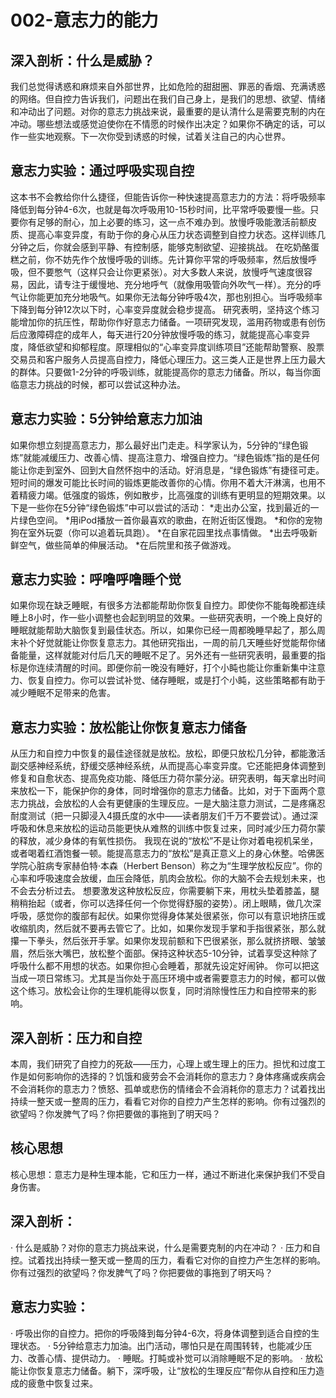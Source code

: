 # 002-意志力的能力
## 深入剖析：什么是威胁？
我们总觉得诱惑和麻烦来自外部世界，比如危险的甜甜圈、罪恶的香烟、充满诱惑的网络。但自控力告诉我们，问题出在我们自己身上，是我们的思想、欲望、情绪和冲动出了问题。对你的意志力挑战来说，最重要的是认清什么是需要克制的内在冲动。哪些想法或感觉迫使你在不情愿的时候作出决定？如果你不确定的话，可以作一些实地观察。下一次你受到诱惑的时候，试着关注自己的内心世界。

## 意志力实验：通过呼吸实现自控
这本书不会教给你什么捷径，但能告诉你一种快速提高意志力的方法：将呼吸频率降低到每分钟4-6次，也就是每次呼吸用10-15秒时间，比平常呼吸要慢一些。只要你有足够的耐心，加上必要的练习，这一点不难办到。放慢呼吸能激活前额皮质、提高心率变异度，有助于你的身心从压力状态调整到自控力状态。这样训练几分钟之后，你就会感到平静、有控制感，能够克制欲望、迎接挑战。
在吃奶酪蛋糕之前，你不妨先作个放慢呼吸的训练。先计算你平常的呼吸频率，然后放慢呼吸，但不要憋气（这样只会让你更紧张）。对大多数人来说，放慢呼气速度很容易，因此，请专注于缓慢地、充分地呼气（就像用吸管向外吹气一样）。充分的呼气让你能更加充分地吸气。如果你无法每分钟呼吸4次，那也别担心。当呼吸频率下降到每分钟12次以下时，心率变异度就会稳步提高。
研究表明，坚持这个练习能增加你的抗压性，帮助你作好意志力储备。一项研究发现，滥用药物或患有创伤后应激障碍症的成年人，每天进行20分钟放慢呼吸的练习，就能提高心率变异度，降低欲望和抑郁程度。原理相似的“心率变异度训练项目”还能帮助警察、股票交易员和客户服务人员提高自控力，降低心理压力。这三类人正是世界上压力最大的群体。只要做1-2分钟的呼吸训练，就能提高你的意志力储备。所以，每当你面临意志力挑战的时候，都可以尝试这种办法。

## 意志力实验：5分钟给意志力加油
如果你想立刻提高意志力，那么最好出门走走。科学家认为，5分钟的“绿色锻炼”就能减缓压力、改善心情、提高注意力、增强自控力。“绿色锻炼”指的是任何能让你走到室外、回到大自然怀抱中的活动。好消息是，“绿色锻炼”有捷径可走。短时间的爆发可能比长时间的锻炼更能改善你的心情。你用不着大汗淋漓，也用不着精疲力竭。低强度的锻炼，例如散步，比高强度的训练有更明显的短期效果。以下是一些你在5分钟“绿色锻炼”中可以尝试的活动：
*走出办公室，找到最近的一片绿色空间。
*用iPod播放一首你最喜欢的歌曲，在附近街区慢跑。
*和你的宠物狗在室外玩耍（你可以追着玩具跑）。
*在自家花园里找点事情做。
*出去呼吸新鲜空气，做些简单的伸展活动。
*在后院里和孩子做游戏。

## 意志力实验：呼噜呼噜睡个觉
如果你现在缺乏睡眠，有很多方法都能帮助你恢复自控力。即使你不能每晚都连续睡上8小时，作一些小调整也会起到明显的效果。一些研究表明，一个晚上良好的睡眠就能帮助大脑恢复到最佳状态。所以，如果你已经一周都晚睡早起了，那么周末补个好觉就能让你恢复意志力。其他研究指出，一周的前几天睡些好觉能帮你储备能量，这样就能对付后几天的睡眠不足了。另外还有一些研究表明，最重要的指标是你连续清醒的时间。即便你前一晚没有睡好，打个小盹也能让你重新集中注意力、恢复自控力。你可以尝试补觉、储存睡眠，或是打个小盹，这些策略都有助于减少睡眠不足带来的危害。

## 意志力实验：放松能让你恢复意志力储备
从压力和自控力中恢复的最佳途径就是放松。放松，即便只放松几分钟，都能激活副交感神经系统，舒缓交感神经系统，从而提高心率变异度。它还能把身体调整到修复和自愈状态、提高免疫功能、降低压力荷尔蒙分泌。研究表明，每天拿出时间来放松一下，能保护你的身体，同时增强你的意志力储备。比如，对于下面两个意志力挑战，会放松的人会有更健康的生理反应。一是大脑注意力测试，二是疼痛忍耐度测试（把一只脚浸入4摄氏度的水中——读者朋友们千万不要尝试）。通过深呼吸和休息来放松的运动员能更快从难熬的训练中恢复过来，同时减少压力荷尔蒙的释放，减少身体的有氧性损伤。
我现在说的“放松”不是让你对着电视机呆坐，或者喝着红酒饱餐一顿。能提高意志力的“放松”是真正意义上的身心休整。哈佛医学院心脏病专家赫伯特·本森（Herbert Benson）称之为“生理学放松反应”。你的心率和呼吸速度会放缓，血压会降低，肌肉会放松。你的大脑不会去规划未来，也不会去分析过去。
想要激发这种放松反应，你需要躺下来，用枕头垫着膝盖，腿稍稍抬起（或者，你可以选择任何一个你觉得舒服的姿势）。闭上眼睛，做几次深呼吸，感觉你的腹部有起伏。如果你觉得身体某处很紧张，你可以有意识地挤压或收缩肌肉，然后就不要再去管它了。比如，如果你发现手掌和手指很紧张，那么就攥一下拳头，然后张开手掌。如果你发现前额和下巴很紧张，那么就挤挤眼、皱皱眉，然后张大嘴巴，放松整个面部。保持这种状态5-10分钟，试着享受这种除了呼吸什么都不用想的状态。如果你担心会睡着，那就先设定好闹钟。
你可以把这当成一项日常练习。尤其是当你处于高压环境中或者需要意志力的时候，都可以做这个练习。放松会让你的生理机能得以恢复，同时消除慢性压力和自控带来的影响。

## 深入剖析：压力和自控
本周，我们研究了自控力的死敌——压力，心理上或生理上的压力。担忧和过度工作是如何影响你的选择的？饥饿和疲劳会不会消耗你的意志力？身体疼痛或疾病会不会消耗你的意志力？愤怒、孤单或悲伤的情绪会不会消耗你的意志力？试着找出持续一整天或一整周的压力，看看它对你的自控力产生怎样的影响。你有过强烈的欲望吗？你发脾气了吗？你把要做的事拖到了明天吗？

## 核心思想
核心思想：意志力是种生理本能，它和压力一样，通过不断进化来保护我们不受自身伤害。

## 深入剖析：
· 什么是威胁？对你的意志力挑战来说，什么是需要克制的内在冲动？
· 压力和自控。试着找出持续一整天或一整周的压力，看看它对你的自控力产生怎样的影响。你有过强烈的欲望吗？你发脾气了吗？你把要做的事拖到了明天吗？
## 意志力实验：
· 呼吸出你的自控力。把你的呼吸降到每分钟4-6次，将身体调整到适合自控的生理状态。
· 5分钟给意志力加油。出门活动，哪怕只是在周围转转，也能减少压力、改善心情、提供动力。
· 睡眠。打盹或补觉可以消除睡眠不足的影响。
· 放松能让你恢复意志力储备。躺下，深呼吸，让“放松的生理反应”帮你从自控和压力造成的疲惫中恢复过来。